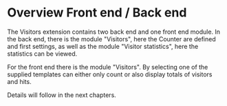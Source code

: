 # Overview Front end / Back end

The Visitors extension contains two back end and one front end module.
In the back end, there is the module "Visitors", here the Counter are defined
and first settings, as well as the module "Visitor statistics", here the
statistics can be viewed.

For the front end there is the module "Visitors".
By selecting one of the supplied templates can either only count or also display
totals of visitors and hits.

Details will follow in the next chapters.
